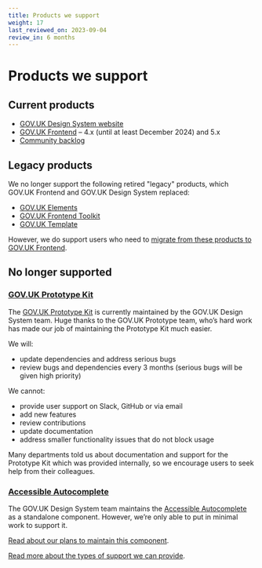 ```yaml
---
title: Products we support
weight: 17
last_reviewed_on: 2023-09-04
review_in: 6 months
---
```


# Products we support

## Current products

- [GOV.UK Design System website]
- [GOV.UK Frontend] – 4.x (until at least December 2024) and 5.x
- [Community backlog]

## Legacy products

We no longer support the following retired "legacy" products, which GOV.UK Frontend and GOV.UK Design System replaced:

- [GOV.UK Elements]
- [GOV.UK Frontend Toolkit]
- [GOV.UK Template]

However, we do support users who need to [migrate from these products to GOV.UK Frontend](https://frontend.design-system.service.gov.uk/v4/migrating-from-legacy-products/#migrate-one-component-at-a-time).

## No longer supported

### [GOV.UK Prototype Kit]

The [GOV.UK Prototype Kit] is currently maintained by the GOV.UK Design System team. Huge thanks to the GOV.UK Prototype team, who’s hard work has made our job of maintaining the Prototype Kit much easier.

We will:

- update dependencies and address serious bugs
- review bugs and dependencies every 3 months (serious bugs will be given high priority)

We cannot:

- provide user support on Slack, GitHub or via email
- add new features
- review contributions
- update documentation
- address smaller functionality issues that do not block usage

Many departments told us about documentation and support for the Prototype Kit which was provided internally, so we encourage users to seek help from their colleagues.

### [Accessible Autocomplete]

The GOV.UK Design System team maintains the [Accessible Autocomplete] as a standalone component. However, we’re only able to put in minimal work to support it.

[Read about our plans to maintain this component](https://github.com/alphagov/accessible-autocomplete/issues/532).

[Read more about the types of support we can provide](https://github.com/alphagov/accessible-autocomplete/issues/430).

[Accessible Autocomplete]: https://github.com/alphagov/accessible-autocomplete
[Community backlog]: https://design-system.service.gov.uk/community/backlog/
[GOV.UK Design System website]: https://design-system.service.gov.uk/
[GOV.UK Elements]: http://govuk-elements.herokuapp.com/
[GOV.UK Frontend]: https://github.com/alphagov/govuk-frontend
[GOV.UK Frontend Toolkit]: https://github.com/alphagov/govuk_frontend_toolkit
[GOV.UK Prototype Kit]: https://govuk-prototype-kit.herokuapp.com/docs
[GOV.UK Template]: http://alphagov.github.io/govuk_template/

